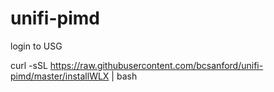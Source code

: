 # unifi-pimd
login to USG

curl -sSL https://raw.githubusercontent.com/bcsanford/unifi-pimd/master/installWLX | bash
